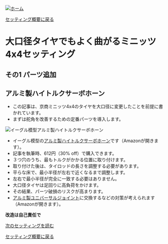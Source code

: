 [![ホーム](/blog/logo.002.png "Kobe Crawlers")](/blog)

[セッティング概要に戻る](/blog/steering_settings)

# 大口径タイヤでもよく曲がるミニッツ4x4セッティング
## その1 パーツ追加
## アルミ製ハイトルクサーボホーン

- この記事は、京商ミニッツ4x4のタイヤを大口径に変更したことを前提に書かれています。
- まずは舵角を改善するための定番パーツを導入します。

![イーグル模型アルミ製ハイトルクサーボホーン](/blog/steering_settings/servo_horn/AL_HT_servo_horn.jpg "イーグル模型アルミ製ハイトルクサーボホーン")

- イーグル模型の[アルミ製ハイトルクサーボホーン](https://www.amazon.co.jp/gp/product/B098JQMLYK/ref=ppx_yo_dt_b_asin_title_o08_s00?ie=UTF8&amp;psc=1&_encoding=UTF8&tag=popcosme-22&linkCode=ur2&linkId=0935516457bc8d6f8d38a64c04a93254&camp=247&creative=1211)です（Amazonが開きます）。
- 記事を執筆時、612円（30% off）で購入できます。
- ３つ穴のうち、最もトルクがかかる位置に取り付けます。
- 取り付けた後は、タイロッドの長さを調整する必要があります。
- 平らな床で、最小半径が左右で近くなるまで調整します。
- 左右で最小半径が完全に一致する必要はありません。
- 大口径タイヤは足回りに高負荷をかけます。
- その結果、パーツ破損のリスクが高まります。
- [アルミ製ユニバーサルジョイント](https://www.amazon.co.jp/gp/product/B0BTHB4CYV/ref=ppx_yo_dt_b_asin_title_o01_s00?ie=UTF8&amp;psc=1&_encoding=UTF8&tag=popcosme-22&linkCode=ur2&linkId=3c239cdc2d78dfa2bb3047337e268b05&camp=247&creative=1211)に交換するなどの対策が考えられます（Amazonが開きます）。

**改造は自己責任で**

[次のセッティングを読む](/blog/steering_settings/spring_invalidation)

[セッティング概要に戻る](/blog/steering_settings)
